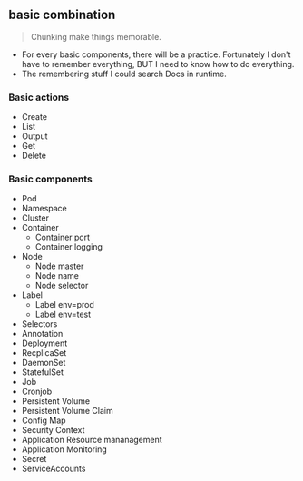 ## basic combination
> Chunking make things memorable.

- For every basic components, there will be a practice. Fortunately I don't have to remember everything, BUT I need to know how to do everything.
- The remembering stuff I could search Docs in runtime.

### Basic actions
- Create
- List
- Output
- Get
- Delete

### Basic components

- Pod
- Namespace
- Cluster
- Container
    - Container port
    - Container logging
- Node
    - Node master
    - Node name
    - Node selector
- Label
    - Label env=prod
    - Label env=test
- Selectors
- Annotation
- Deployment
- RecplicaSet
- DaemonSet
- StatefulSet
- Job
- Cronjob
- Persistent Volume
- Persistent Volume Claim
- Config Map
- Security Context
- Application Resource mananagement
- Application Monitoring
- Secret
- ServiceAccounts


